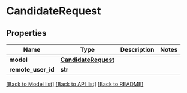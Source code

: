 # CandidateRequest


## Properties
Name | Type | Description | Notes
------------ | ------------- | ------------- | -------------
**model** | [**CandidateRequest**](CandidateRequest.md) |  | 
**remote_user_id** | **str** |  | 

[[Back to Model list]](../README.md#documentation-for-models) [[Back to API list]](../README.md#documentation-for-api-endpoints) [[Back to README]](../README.md)


